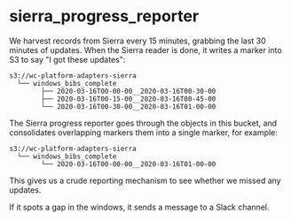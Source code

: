 # sierra_progress_reporter

We harvest records from Sierra every 15 minutes, grabbing the last 30 minutes of updates.
When the Sierra reader is done, it writes a marker into S3 to say "I got these updates":

```
s3://wc-platform-adapters-sierra
  └── windows_bibs_complete
        ├── 2020-03-16T00-00-00__2020-03-16T00-30-00
        ├── 2020-03-16T00-15-00__2020-03-16T00-45-00
        └── 2020-03-16T00-30-00__2020-03-16T01-00-00
```

The Sierra progress reporter goes through the objects in this bucket, and consolidates overlapping markers them into a single marker, for example:

```
s3://wc-platform-adapters-sierra
  └── windows_bibs_complete
        └── 2020-03-16T00-00-00__2020-03-16T01-00-00
```

This gives us a crude reporting mechanism to see whether we missed any updates.

If it spots a gap in the windows, it sends a message to a Slack channel.

